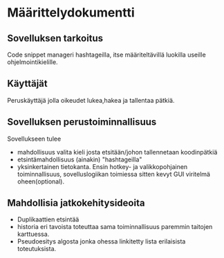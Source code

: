 # Määrittelydokumentti

## Sovelluksen tarkoitus

Code snippet manageri hashtageilla, itse määriteltävillä luokilla useille 
ohjelmointikielille.

## Käyttäjät

Peruskäyttäjä jolla oikeudet lukea,hakea ja tallentaa pätkiä.

## Sovelluksen perustoiminnallisuus

Sovellukseen tulee 
* mahdollisuus valita kieli josta etsitään/johon tallennetaan koodinpätkiä
* etsintämahdollisuus (ainakin) "hashtageilla"
* yksinkertainen tietokanta. 
Ensin hotkey- ja valikkopohjainen toiminnallisuus, sovelluslogiikan toimiessa 
sitten kevyt GUI viritelmä oheen(optional).

## Mahdollisia jatkokehitysideoita

* Duplikaattien etsintää
* historia eri tavoista toteuttaa sama toiminnallisuus paremmin taitojen 
karttuessa.
* Pseudoesitys algosta jonka ohessa linkitetty lista erilaisista toteutuksista.
